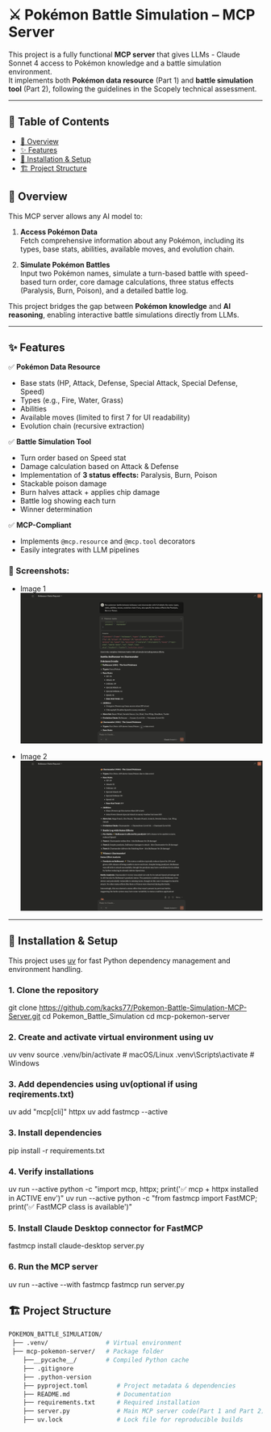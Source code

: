 # ⚔️ Pokémon Battle Simulation – MCP Server  

This project is a fully functional **MCP server** that gives LLMs - Claude Sonnet 4 access to Pokémon knowledge and a battle simulation environment.  
It implements both **Pokémon data resource** (Part 1) and **battle simulation tool** (Part 2), following the guidelines in the Scopely technical assessment.  

---

## 📖 Table of Contents  

- [📜 Overview](#-overview)  
- [✨ Features](#-features)  
- [📁 Installation & Setup ](#-installation-and-setup)
- [🏗 Project Structure](#-project-structure)  

## 📜 Overview  

This MCP server allows any AI model to:  

1. **Access Pokémon Data**  
   Fetch comprehensive information about any Pokémon, including its types, base stats, abilities, available moves, and evolution chain.  

2. **Simulate Pokémon Battles**  
   Input two Pokémon names, simulate a turn-based battle with speed-based turn order, core damage calculations, three status effects (Paralysis, Burn, Poison), and a detailed battle log.  

This project bridges the gap between **Pokémon knowledge** and **AI reasoning**, enabling interactive battle simulations directly from LLMs.  

---

## ✨ Features  

✅ **Pokémon Data Resource**  
- Base stats (HP, Attack, Defense, Special Attack, Special Defense, Speed)  
- Types (e.g., Fire, Water, Grass)  
- Abilities  
- Available moves (limited to first 7 for UI readability)  
- Evolution chain (recursive extraction)  

✅ **Battle Simulation Tool**  
- Turn order based on Speed stat  
- Damage calculation based on Attack & Defense  
- Implementation of **3 status effects:** Paralysis, Burn, Poison  
- Stackable poison damage  
- Burn halves attack + applies chip damage  
- Battle log showing each turn  
- Winner determination  

✅ **MCP-Compliant**  
- Implements `@mcp.resource` and `@mcp.tool` decorators  
- Easily integrates with LLM pipelines  

### 📸 Screenshots:
- Image 1
![Working tool with Claude Sonnet 4 LLM](Pokemon_Battle_Simulation/mcp-pokemon-server/working-screenshots/Working_Pokemon_Battle_Tool_Image1.png)


- Image 2
![Working tool with Claude Sonnet 4 LLM](Pokemon_Battle_Simulation/mcp-pokemon-server/working-screenshots/Working_Pokemon_Battle_Tool_Image2.png)
---



## 📁 Installation & Setup  

This project uses [uv](https://docs.astral.sh/uv/getting-started/installation/) for fast Python dependency management and environment handling.


### 1. Clone the repository
git clone https://github.com/kacks77/Pokemon-Battle-Simulation-MCP-Server.git
cd Pokemon_Battle_Simulation
cd mcp-pokemon-server

### 2. Create and activate virtual environment using uv
uv venv
source .venv/bin/activate  # macOS/Linux
.venv\Scripts\activate     # Windows

### 3. Add dependencies using uv(optional if using reqirements.txt)
uv add "mcp[cli]" httpx
uv add fastmcp --active

### 3. Install dependencies
pip install -r requirements.txt

### 4. Verify installations
uv run --active python -c "import mcp, httpx; print('✅ mcp + httpx installed in ACTIVE env')"
uv run --active python -c "from fastmcp import FastMCP; print('✅ FastMCP class is available')"

### 5. Install Claude Desktop connector for FastMCP
fastmcp install claude-desktop server.py

### 6. Run the MCP server
uv run --active --with fastmcp fastmcp run server.py

## 🏗 Project Structure  
```bash
POKEMON_BATTLE_SIMULATION/
 ├── .venv/                # Virtual environment
 ├── mcp-pokemon-server/   # Package folder
    ├──__pycache__/        # Compiled Python cache
    ├── .gitignore
    ├── .python-version
    ├── pyproject.toml        # Project metadata & dependencies
    ├── README.md             # Documentation
    ├── requirements.txt      # Required installation            
    ├── server.py             # Main MCP server code(Part 1 and Part 2)
    ├── uv.lock               # Lock file for reproducible builds
